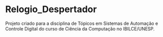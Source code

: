 # Relogio_Despertador
Projeto criado para a disciplina de Tópicos em Sistemas de Automação e Controle Digital do curso de Ciência da Computação no IBILCE/UNESP.

